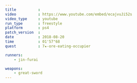 ```yaml
---
title          :
video          : https://www.youtube.com/embed/ecajvuJi52s
video_type     : youtube
run_type       : freestyle
platform       : ps4
patch_version  :
date           : 2018-08-20
time           : 01'57"68
quest          : 7★-ore-eating-occupier

runners:
    - jin-furai

weapons:
    - great-sword
---
```

